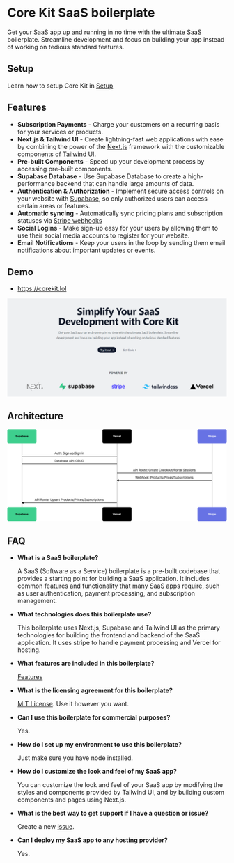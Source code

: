 # Core Kit SaaS boilerplate

Get your SaaS app up and running in no time with the ultimate SaaS boilerplate. Streamline development and focus on building your app instead of working on tedious standard features.

## Setup

Learn how to setup Core Kit in [Setup](Setup.md)

## Features

- **Subscription Payments** - Charge your customers on a recurring basis for your services or products.
- **Next.js & Tailwind UI** - Create lightning-fast web applications with ease by combining the power of the [Next.js](https://nextjs.org/) framework with the customizable components of [Tailwind UI](https://tailwindcss.com/).
- **Pre-built Components** - Speed up your development process by accessing pre-built components.
- **Supabase Database** - Use Supabase Database to create a high-performance backend that can handle large amounts of data.
- **Authentication & Authorization** - Implement secure access controls on your website with [Supabase](https://supabase.com/docs/guides/auth/overview), so only authorized users can access certain areas or features.
- **Automatic syncing** - Automatically sync pricing plans and subscription statuses via [Stripe webhooks](https://stripe.com/docs/webhooks)
- **Social Logins** - Make sign-up easy for your users by allowing them to use their social media accounts to register for your website.
- **Email Notifications** - Keep your users in the loop by sending them email notifications about important updates or events.

## Demo

- https://corekit.lol

[![Screenshot of demo](./public/demo.png)](https://corekit.lol)

## Architecture

![Architecture diagram](./public/arch.png)

## FAQ

- **What is a SaaS boilerplate?**

  A SaaS (Software as a Service) boilerplate is a pre-built codebase that provides a starting point for building a SaaS application. It includes common features and functionality that many SaaS apps require, such as user authentication, payment processing, and subscription management.
  
- **What technologies does this boilerplate use?**

  This boilerplate uses Next.js, Supabase and Tailwind UI as the primary technologies for building the frontend and backend of the SaaS application. It uses stripe to handle payment processing and Vercel for hosting.

- **What features are included in this boilerplate?**

  [Features](https://github.com/grannybter/core-kit#features)

- **What is the licensing agreement for this boilerplate?**

  [MIT License](https://github.com/grannybter/core-kit/blob/main/LICENSE). Use it however you want.

- **Can I use this boilerplate for commercial purposes?**

  Yes.

- **How do I set up my environment to use this boilerplate?**

  Just make sure you have node installed.

- **How do I customize the look and feel of my SaaS app?**

  You can customize the look and feel of your SaaS app by modifying the styles and components provided by Tailwind UI, and by building custom components and pages using Next.js.

- **What is the best way to get support if I have a question or issue?**

  Create a new [issue](https://github.com/grannybter/core-kit/issues).

- **Can I deploy my SaaS app to any hosting provider?**

  Yes.